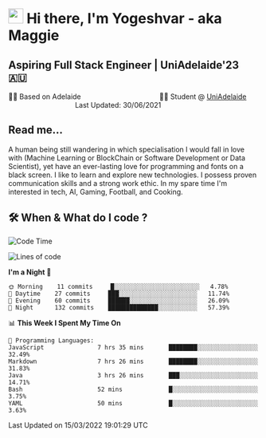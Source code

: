 <h1><img src="https://emojis.slackmojis.com/emojis/images/1531849430/4246/blob-sunglasses.gif?1531849430" width="30"/> Hi there, I'm Yogeshvar - aka Maggie</h1>

## Aspiring Full Stack Engineer | UniAdelaide'23 🇦🇺  
🏂🏻  Based on Adelaide &nbsp;&nbsp;&nbsp;&nbsp;&nbsp;&nbsp;&nbsp;&nbsp;&nbsp;&nbsp;&nbsp;&nbsp;&nbsp;&nbsp;&nbsp;&nbsp;&nbsp;&nbsp;&nbsp;&nbsp;&nbsp;&nbsp;&nbsp;&nbsp;&nbsp;&nbsp;&nbsp;&nbsp;&nbsp;&nbsp;&nbsp;&nbsp;&nbsp;&nbsp;&nbsp;&nbsp;&nbsp;&nbsp;&nbsp;👨‍💻 Student @ [UniAdelaide](https://www.adelaide.edu.au)   &nbsp;&nbsp;&nbsp;&nbsp;&nbsp;&nbsp;&nbsp;&nbsp;&nbsp;&nbsp;&nbsp;&nbsp;&nbsp;&nbsp;&nbsp;&nbsp;&nbsp;&nbsp;&nbsp;&nbsp;&nbsp;&nbsp;&nbsp;&nbsp;&nbsp;&nbsp;&nbsp;&nbsp;&nbsp;&nbsp;&nbsp;&nbsp; &nbsp;Last Updated: 30/06/2021

## Read me...

A human being still wandering in which specialisation I would fall in love with (Machine Learning or BlockChain or Software Development or Data Scientist), yet have an ever-lasting love for programming and fonts on a black screen. I like to learn and explore new technologies. I possess proven communication skills and a strong work ethic. In my spare time I'm interested in tech, AI, Gaming, Football, and Cooking.

## 🛠 When & What do I code ?  

<!--START_SECTION:waka-->
![Code Time](http://img.shields.io/badge/Code%20Time-1%2C269%20hrs%209%20mins-blue)

![Lines of code](https://img.shields.io/badge/From%20Hello%20World%20I%27ve%20Written-112%20Thousand%20lines%20of%20code-blue)

**I'm a Night 🦉** 

```text
🌞 Morning    11 commits     █░░░░░░░░░░░░░░░░░░░░░░░░   4.78% 
🌆 Daytime    27 commits     ███░░░░░░░░░░░░░░░░░░░░░░   11.74% 
🌃 Evening    60 commits     ██████░░░░░░░░░░░░░░░░░░░   26.09% 
🌙 Night      132 commits    ██████████████░░░░░░░░░░░   57.39%

```


📊 **This Week I Spent My Time On** 

```text
💬 Programming Languages: 
JavaScript               7 hrs 35 mins       ████████░░░░░░░░░░░░░░░░░   32.49% 
Markdown                 7 hrs 26 mins       ████████░░░░░░░░░░░░░░░░░   31.83% 
Java                     3 hrs 26 mins       ███░░░░░░░░░░░░░░░░░░░░░░   14.71% 
Bash                     52 mins             █░░░░░░░░░░░░░░░░░░░░░░░░   3.75% 
YAML                     50 mins             █░░░░░░░░░░░░░░░░░░░░░░░░   3.63%

```


 Last Updated on 15/03/2022 19:01:29 UTC
<!--END_SECTION:waka-->
